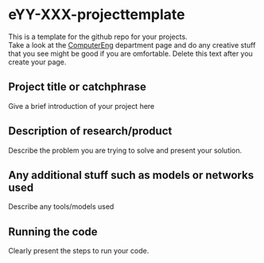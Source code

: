# eYY-XXX-projecttemplate
This is a template for the github repo for your projects. <br>
Take a look at the [ComputerEng](https://github.com/cepdnaclk) department page and do any creative stuff that you see might be good if you are omfortable. Delete this text after you create your page.

## Project title or catchphrase
Give a brief introduction of your project here

## Description of research/product
Describe the problem you are trying to solve and present your solution. 

## Any additional stuff such as models or networks used
Describe any tools/models used

## Running the code
Clearly present the steps to run your code. 
